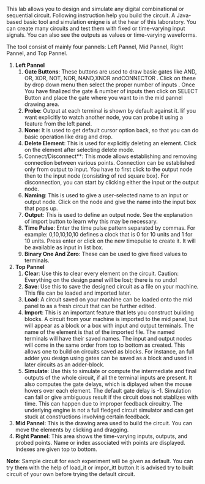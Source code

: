 This lab allows you to design and simulate any digital combinational or sequential circuit. Following instruction help you build the circuit. A Java-based basic tool and simulation enigne is at the hear of this laboratory. You can create many circuits and test them with fixed or time-varying input signals. You can also see the outputs as values or time-varying waveforms.

The tool consist of mainly four pannels: Left Pannel, Mid Pannel, Right Pannel, and Top Pannel.

1. **Left Pannel**
   1. **Gate Buttons**: These buttons are used to draw basic gates like AND, OR, XOR, NOT, NOR, NAND,XNOR andCONNECTOR . Click on these by drop down menu then select the proper number of inputs . Once You have finalized the gate & number of inputs then click on SELECT Button and place the gate where you want to in the mid pannel drawing area.  
   2. **Probe**: Output at each terminal is shown by default against it. Iif you want explicitly to watch another node, you can probe it using a feature from the left panel.  
   3. **None**: It is used to get default cursor option back, so that you can do basic operation like drag and drop.  
   4. **Delete Element**: This is used for explicitly deleting an element. Click on the element after selecting delete mode.  
   5. Connect/Disconnect**: This mode allows establishing and removing connection between various points. Connection can be established only from output to input. You have to first click to the output node then to the input node (consisting of red square box). For disconnection, you can start by clicking either the input or the output node.  
   6. **Naming**: This is used to give a user-selected name to an input or output node. Click on the node and give the name into the input box that pops up.  
   7. **Output**: This is used to define an output node. See the explanation of import button to learn why this may be necessary.  
   8. **Time Pulse**: Enter the time pulse pattern separated by commas. For example: 0,10,10,10,10 defines a clock that is 0 for 10 units and 1 for 10 units. Press enter or click on the new timepulse to create it. It will be available as input in list box.  
   9. **Binary One And Zero**: These can be used to give fixed values to terminals.  
2. **Top Pannel**  
   1. **Clear**: Use this to clear every element on the circuit. Caution: Everything on the design panel will be lost; there is no undo!  
   2. **Save**: Use this to save the designed circuit as a file on your machine. This file can be loaded and imported later.  
   3. **Load**: A circuit saved on your machine can be loaded onto the mid panel to as a fresh circuit that can be further edited.  
   4. **Import**: This is an important feature that lets you construct building blocks. A circuit from your machine is imported to the mid panel, but will appear as a block or a box with input and output terminals. The name of the element is that of the imported file. The named terminals will have their saved names. The input and output nodes will come in the same order from top to bottom as created. This allows one to build on circuits saved as blocks. For instance, an full adder you design using gates can be saved as a block and used in later circuits as an adder-block.  
   5. **Simulate**: Use this to simulate or compute the intermediate and final outputs of the whole circuit, if all the terminal inputs are present. It also computes the gate delays, which is diplayed when the mouse hovers over each element. The default gate delay is -1. Simulation can fail or give ambiguous result if the circuit does not stablizes with time. This can happen due to improper feedback circuitry. The underlying engine is not a full fledged circuit simulator and can get stuck at constructions involving certain feedback.  
2. **Mid Pannel**: This is the drawing area used to build the circuit. You can move the elements by clicking and dragging.  
3. **Right Pannel**: This area shows the time-varying inputs, outputs, and probed points. Name or index associated with points are displayed. Indexes are given top to bottom.  

**Note**: Sample circuit for each experiment will be given as default. You can try them with the help of load_it or impor_itt button.It is advised try to built circuit of your own before trying the default circuit.
